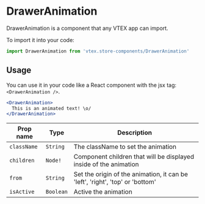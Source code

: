 # DrawerAnimation
DrawerAnimation is a component that any VTEX app can import.

To import it into your code: 
```js
import DrawerAnimation from 'vtex.store-components/DrawerAnimation'
```

## Usage
You can use it in your code like a React component with the jsx tag: `<DrawerAnimation />`. 
```jsx
<DrawerAnimation> 
  This is an animated text! \o/
</DrawerAnimation>
```

| Prop name          | Type       | Description                                                                   |
| ------------------ | ---------- | ----------------------------------------------------------------------------- |
| `className`        | `String`   | The className to set the animation                                            |
| `children`         | `Node!`    | Component children that will be displayed inside of the animation             |
| `from`             | `String`   | Set the origin of the animation, it can be 'left', 'right', 'top' or 'bottom' |
| `isActive`         | `Boolean`  | Active the animation                                                          |
